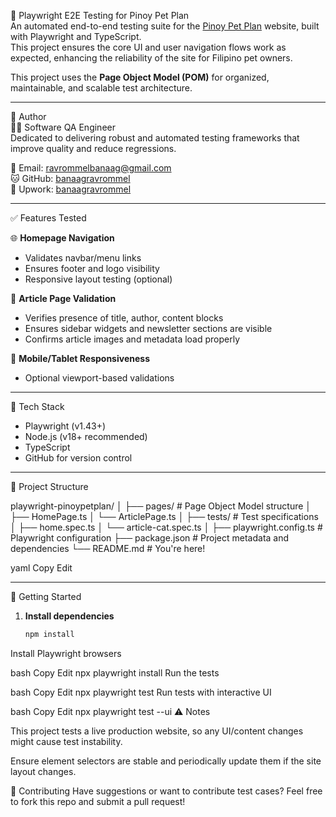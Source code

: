 🧪 Playwright E2E Testing for Pinoy Pet Plan  
An automated end-to-end testing suite for the [Pinoy Pet Plan](https://pinoypetplan.com) website, built with Playwright and TypeScript.  
This project ensures the core UI and user navigation flows work as expected, enhancing the reliability of the site for Filipino pet owners.

This project uses the **Page Object Model (POM)** for organized, maintainable, and scalable test architecture.

---

👤 Author  
👨‍💻 Software QA Engineer  
Dedicated to delivering robust and automated testing frameworks that improve quality and reduce regressions.

📧 Email: ravrommelbanaag@gmail.com  
🐱 GitHub: [banaagravrommel](https://github.com/banaagravrommel)  
💼 Upwork: [banaagravrommel](https://www.upwork.com/freelancers/~0123456789abcdef)

---

✅ Features Tested

🌐 **Homepage Navigation**  
- Validates navbar/menu links  
- Ensures footer and logo visibility  
- Responsive layout testing (optional)

📄 **Article Page Validation**  
- Verifies presence of title, author, content blocks  
- Ensures sidebar widgets and newsletter sections are visible  
- Confirms article images and metadata load properly

📱 **Mobile/Tablet Responsiveness**  
- Optional viewport-based validations

---

🧰 Tech Stack  
- Playwright (v1.43+)  
- Node.js (v18+ recommended)  
- TypeScript  
- GitHub for version control  

---

📁 Project Structure

playwright-pinoypetplan/
│
├── pages/ # Page Object Model structure
│ ├── HomePage.ts
│ └── ArticlePage.ts
│
├── tests/ # Test specifications
│ ├── home.spec.ts
│ └── article-cat.spec.ts
│
├── playwright.config.ts # Playwright configuration
├── package.json # Project metadata and dependencies
└── README.md # You're here!

yaml
Copy
Edit

---

🚀 Getting Started

1. **Install dependencies**
   ```bash
   npm install
Install Playwright browsers

bash
Copy
Edit
npx playwright install
Run the tests

bash
Copy
Edit
npx playwright test
Run tests with interactive UI

bash
Copy
Edit
npx playwright test --ui
⚠️ Notes

This project tests a live production website, so any UI/content changes might cause test instability.

Ensure element selectors are stable and periodically update them if the site layout changes.

🏁 Contributing
Have suggestions or want to contribute test cases? Feel free to fork this repo and submit a pull request!
